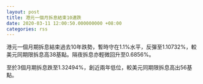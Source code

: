 ```yaml
---
layout: post
title: 港元一個月拆息結束10連跌
date: 2020-03-11 12:00:50.000000000 +08:00
categories: rss
---
```


港元一個月期拆息結束過去10年跌勢，暫時守在1.1%水平，反彈至1.10732%，較美元同期限拆息高38基點。隔夜拆息亦輕微回升至0.6856%。

至於3個月期拆息跌至1.32494%，創近兩年低位，較美元同期限拆息高出56基點。
